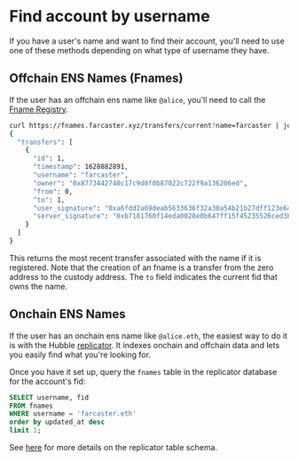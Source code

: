 # Find account by username

If you have a user's name and want to find their account, you'll need to use one of these methods depending on what type of username they have.

## Offchain ENS Names (Fnames)

If the user has an offchain ens name like `@alice`, you'll need to call the [Fname Registry](/fname-server/#get-current-fname-or-fid).

```bash
curl https://fnames.farcaster.xyz/transfers/current?name=farcaster | jq
{
  "transfers": [
    {
      "id": 1,
      "timestamp": 1628882891,
      "username": "farcaster",
      "owner": "0x8773442740c17c9d0f0b87022c722f9a136206ed",
      "from": 0,
      "to": 1,
      "user_signature": "0xa6fdd2a69deab5633636f32a30a54b21b27dff123e6481532746eadca18cd84048488a98ca4aaf90f4d29b7e181c4540b360ba0721b928e50ffcd495734ef8471b",
      "server_signature": "0xb7181760f14eda0028e0b647ff15f45235526ced3b4ae07fcce06141b73d32960d3253776e62f761363fb8137087192047763f4af838950a96f3885f3c2289c41b"
    }
  ]
}
```

This returns the most recent transfer associated with the name if it is registered. Note that the creation of an fname is a transfer from the zero address to the custody address. The `to` field indicates the current fid that owns the name.

## Onchain ENS Names

If the user has an onchain ens name like `@alice.eth`, the easiest way to do it is with the Hubble [replicator](../apps/replicate.md). It indexes onchain and offchain data and lets you easily find what you're looking for.

Once you have it set up, query the `fnames` table in the replicator database for the account's fid:

```sql
SELECT username, fid
FROM fnames
WHERE username = 'farcaster.eth'
order by updated_at desc
limit 1;
```

See [here](/reference/replicator/schema#fnames) for more details on the replicator table schema.
